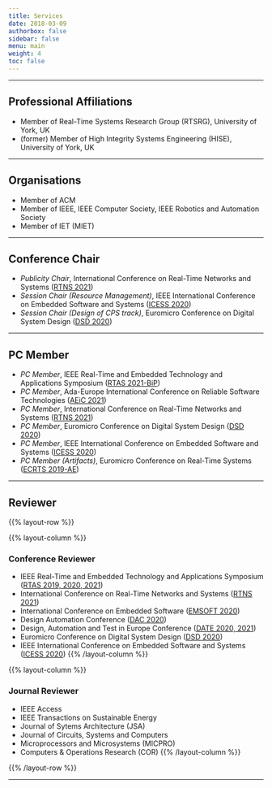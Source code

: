 ```yaml
---
title: Services
date: 2018-03-09
authorbox: false
sidebar: false
menu: main
weight: 4
toc: false
---
```


---

## Professional Affiliations

- Member of Real-Time Systems Research Group (RTSRG), University of York, UK
- (former) Member of High Integrity Systems Engineering (HISE), University of York, UK


---

## Organisations

- Member of ACM
- Member of IEEE, IEEE Computer Society, IEEE Robotics and Automation Society
- Member of IET (MIET)


---

## Conference Chair

- *Publicity Chair*, International Conference on Real-Time Networks and Systems (<u>RTNS 2021</u>)
- *Session Chair (Resource Management)*, IEEE International Conference on Embedded Software and Systems (<u>ICESS 2020</u>)
- *Session Chair (Design of CPS track)*, Euromicro Conference on Digital System Design (<u>DSD 2020</u>)


---

## PC Member

- *PC Member*, IEEE Real-Time and Embedded Technology and Applications Symposium (<u>RTAS 2021-BiP</u>) 
- *PC Member*, Ada-Europe International Conference on Reliable Software Technologies  (<u>AEiC 2021</u>)
- *PC Member*, International Conference on Real-Time Networks and Systems (<u>RTNS 2021</u>)
- *PC Member*, Euromicro Conference on Digital System Design (<u>DSD 2020</u>)
- *PC Member*, IEEE International Conference on Embedded Software and Systems (<u>ICESS 2020</u>)
- *PC Member (Artifacts)*, Euromicro Conference on Real-Time Systems (<u>ECRTS 2019-AE</u>)


---

## Reviewer

{{% layout-row %}}

{{% layout-column %}}
### Conference Reviewer

- IEEE Real-Time and Embedded Technology and Applications Symposium (<u>RTAS 2019, 2020, 2021</u>)
- International Conference on Real-Time Networks and Systems (<u>RTNS 2021</u>)
- International Conference on Embedded Software (<u>EMSOFT 2020</u>)
- Design Automation Conference (<u>DAC 2020</u>)
- Design, Automation and Test in Europe Conference (<u>DATE 2020, 2021</u>)
- Euromicro Conference on Digital System Design (<u>DSD 2020</u>)
- IEEE International Conference on Embedded Software and Systems (<u>ICESS 2020</u>)
{{% /layout-column %}}

{{% layout-column %}}
### Journal Reviewer

- IEEE Access
- IEEE Transactions on Sustainable Energy
- Journal of Sytems Architecture (JSA)
- Journal of Circuits, Systems and Computers
- Microprocessors and Microsystems (MICPRO)
- Computers & Operations Research (COR)
{{% /layout-column %}}

{{% /layout-row %}}

---
